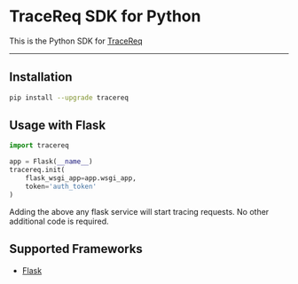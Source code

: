 # TraceReq SDK for Python

This is the Python SDK for [TraceReq](http://tracereq.com/)

---

## Installation

```bash
pip install --upgrade tracereq
```

## Usage with Flask

```python
import tracereq

app = Flask(__name__)
tracereq.init(
    flask_wsgi_app=app.wsgi_app,
    token='auth_token'
)
```

Adding the above any flask service will start tracing requests.
No other additional code is required.

## Supported Frameworks

- [Flask](https://github.com/pallets/flask)

